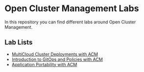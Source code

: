 # Open Cluster Management Labs

In this repository you can find different labs around Open Cluster Management.

## Lab Lists

* [MultiCloud Cluster Deployments with ACM](./multicloud-deployment/README.md)
* [Introduction to GitOps and Policies with ACM](./introduction-to-gitops-and-policies/README.md)
* [Application Portability with ACM](./application-portability/README.md)

